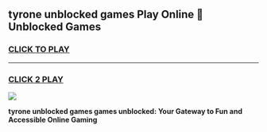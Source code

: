 
## tyrone unblocked games Play Online 👋 Unblocked Games
<h3>
<a href="https://premium.freeplayer.one?title=tyrone_unblocked_games&ref=19F">CLICK TO PLAY</a></h3>
<hr>

<h3>
<a href="https://premium.freeplayer.one?title=tyrone_unblocked_games&ref=19F">CLICK 2 PLAY</a>
  
</h3>

<a href="https://premium.freeplayer.one?title=tyrone_unblocked_games&ref=19F"><img src="https://clearcache.store/games.png"></a>


**tyrone unblocked games games unblocked: Your Gateway to Fun and Accessible Online Gaming**
